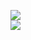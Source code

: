 [![](https://img.shields.io/badge/Made%20With-Github%20Spray-lightgrey.svg?style=for-the-badge&logo=github)](https://github.com/Annihil/github-spray#6667)  
[![](https://i.imgur.com/2DrTn0Z.gif)](https://github.com/Annihil/github-spray)